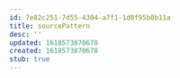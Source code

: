 ```yaml
---
id: 7e82c251-7d55-4304-a7f1-1d0f95b0b11a
title: sourcePattern
desc: ''
updated: 1618573870678
created: 1618573870678
stub: true
---
```


